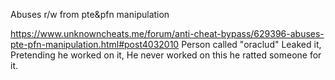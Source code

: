 Abuses r/w from pte&pfn manipulation

https://www.unknowncheats.me/forum/anti-cheat-bypass/629396-abuses-pte-pfn-manipulation.html#post4032010
Person called "oraclud" Leaked it, Pretending he worked on it, He never worked on this he ratted someone for it.
